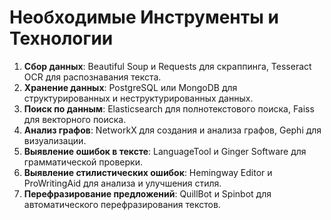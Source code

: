# Необходимые Инструменты и Технологии

1. **Сбор данных**: Beautiful Soup и Requests для скраппинга, Tesseract OCR для распознавания текста.
2. **Хранение данных**: PostgreSQL или MongoDB для структурированных и неструктурированных данных.
3. **Поиск по данным**: Elasticsearch для полнотекстового поиска, Faiss для векторного поиска.
4. **Анализ графов**: NetworkX для создания и анализа графов, Gephi для визуализации.
5. **Выявление ошибок в тексте**: LanguageTool и Ginger Software для грамматической проверки.
6. **Выявление стилистических ошибок**: Hemingway Editor и ProWritingAid для анализа и улучшения стиля.
7. **Перефразирование предложений**: QuillBot и Spinbot для автоматического перефразирования текстов.